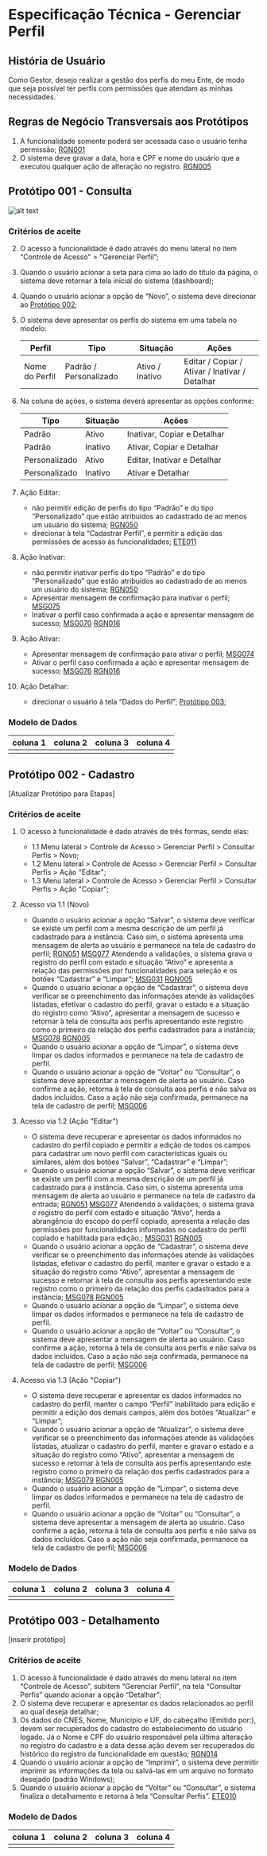 # Especificação Técnica - Gerenciar Perfil
## História de Usuário
Como Gestor, desejo realizar a gestão dos perfis do meu Ente, de modo que seja possível ter perfis com permissões que atendam as minhas necessidades.

## Regras de Negócio Transversais aos Protótipos
1. A funcionalidade somente poderá ser acessada caso o usuário tenha permissão; [RGN001](../EspecificacoesTecnicas/DocumentoDeRegrasv2.md#rgn001)
2. O sistema deve gravar a data, hora e CPF e nome do usuário que a executou qualquer ação de alteração no registro. [RGN005](../EspecificacoesTecnicas/DocumentoDeRegrasv2.md#rgn005)

## Protótipo 001 - Consulta
![alt text](../imagens/ete-010-prot-001.png)

### Critérios de aceite
2. O acesso à funcionalidade é dado através do menu lateral no item “Controle de Acesso" > "Gerenciar Perfil”; 
3. Quando o usuário acionar a seta para cima ao lado do título da página, o sistema deve retornar à tela inicial do sistema (dashboard); 
4. Quando o usuário acionar a opção de “Novo”, o sistema deve direcionar ao [Protótipo 002](ETE-gerenciar-perfil.md#prototipo-002);
5. O sistema deve apresentar os perfis do sistema em uma tabela no modelo:
 
    | Perfil | Tipo | Situação | Ações |
    | --- | --- | --- | --- | 
    | Nome do Perfil| Padrão / Personalizado | Ativo / Inativo | Editar / Copiar / Ativar / Inativar / Detalhar |

6. Na coluna de ações, o sistema deverá apresentar as opções conforme:

    | Tipo | Situação | Ações |
    | --- | --- | --- |
    | Padrão | Ativo | Inativar, Copiar e Detalhar |
    | Padrão | Inativo | Ativar, Copiar e Detalhar |
    | Personalizado | Ativo | Editar, Inativar e Detalhar |
    | Personalizado | Inativo | Ativar e Detalhar |

7. Ação Editar:
    - não permitir edição de perfis do tipo “Padrão” e do tipo “Personalizado” que estão atribuídos ao cadastrado de ao menos um usuário do sistema; [RGN050](DocumentoDeRegrasv2.md#rgn050)
    - direcionar à tela “Cadastrar Perfil”, e permitir a edição das permissões de acesso às funcionalidades; [ETE011](ETE011.md)
8. Ação Inativar:
    - não permitir inativar perfis do tipo “Padrão” e do tipo “Personalizado” que estão atribuídos ao cadastrado de ao menos um usuário do sistema; [RGN050](DocumentoDeRegrasv2.md#rgn050)
    - Apresentar mensagem de confirmação para inativar o perfil; [MSG075](../EspecificacoesTecnicas/DocumentoDeMensagensv2.md#msg075)
    - Inativar o perfil caso confirmada a ação e apresentar mensagem de sucesso; [MSG070](../EspecificacoesTecnicas/DocumentoDeMensagensv2.md#msg070) [RGN016](../EspecificacoesTecnicas/DocumentoDeRegrasv2.md#rgn016) 
9. Ação Ativar:
    - Apresentar mensagem de confirmação para ativar o perfil; [MSG074](../EspecificacoesTecnicas/DocumentoDeMensagensv2.md#msg074)
    - Ativar o perfil caso confirmada a ação e apresentar mensagem de sucesso; [MSG076](../EspecificacoesTecnicas/DocumentoDeMensagensv2.md#msg076) [RGN016](../EspecificacoesTecnicas/DocumentoDeRegrasv2.md#rgn016)
10. Ação Detalhar:
    - direcionar o usuário à tela “Dados do Perfil”; [Protótipo 003](ETE-gerenciar-perfil.md#prototipo-003);

### Modelo de Dados

| coluna 1 | coluna 2 | coluna 3 | coluna 4 |
| --- | --- | --- | --- |
|  |  |  |  |

## Protótipo 002 - Cadastro
[Atualizar Protótipo para Etapas]

### Critérios de aceite
1. O acesso à funcionalidade é dado através de três formas, sendo elas:
    - 1.1 Menu lateral > Controle de Acesso > Gerenciar Perfil > Consultar Perfis > Novo;
    - 1.2 Menu lateral > Controle de Acesso > Gerenciar Perfil > Consultar Perfis > Ação "Editar";
    - 1.3 Menu lateral > Controle de Acesso > Gerenciar Perfil > Consultar Perfis > Ação "Copiar";
2. Acesso via 1.1 (Novo)
    - Quando o usuário acionar a opção “Salvar”, o sistema deve verificar se existe um perfil com a mesma descrição de um perfil já cadastrado para a instância. Caso sim, o sistema apresenta uma mensagem de alerta ao usuário e permanece na tela de cadastro do perfil; [RGN051](DocumentoDeRegrasv2.md#rgn051) [MSG077](DocumentoDeMensagensv2.md#msg077)
    Atendendo a validações, o sistema grava o registro do perfil com estado e situação “Ativo” e apresenta a relação das permissões por funcionalidades para seleção e os botões “Cadastrar” e “Limpar”; [MSG031](DocumentoDeMensagensv2.md#msg031) [RGN005](DocumentoDeRegrasv2.md#rgn005)
    - Quando o usuário acionar a opção de “Cadastrar”, o sistema deve verificar se o preenchimento das informações atende às validações listadas, efetivar o cadastro do perfil, gravar o estado e a situação do registro como “Ativo”, apresentar a mensagem de sucesso e retornar à tela de consulta aos perfis apresentando este registro como o primeiro da relação dos perfis cadastrados para a instância; [MSG078](DocumentoDeMensagensv2.md#msg078) [RGN005](DocumentoDeRegrasv2.md#rgn005)
    - Quando o usuário acionar a opção de “Limpar”, o sistema deve limpar os dados informados e permanece na tela de cadastro de perfil. 
    - Quando o usuário acionar a opção de “Voltar” ou “Consultar”, o sistema deve apresentar a mensagem de alerta ao usuário. Caso confirme a ação, retorna à tela de consulta aos perfis e não salva os dados incluídos. Caso a ação não seja confirmada, permanece na tela de cadastro de perfil; [MSG006](DocumentoDeMensagensv2.md#msg006)

3. Acesso via 1.2 (Ação "Editar")
    - O sistema deve recuperar e apresentar os dados informados no cadastro do perfil copiado e permitir a edição de todos os campos para cadastrar um novo perfil com características iguais ou similares, além dos botões “Salvar”, “Cadastrar” e “Limpar”;
    - Quando o usuário acionar a opção “Salvar”, o sistema deve verificar se existe um perfil com a mesma descrição de um perfil já cadastrado para a instância. Caso sim, o sistema apresenta uma mensagem de alerta ao usuário e permanece na tela de cadastro da entrada; [RGN051](DocumentoDeRegrasv2.md#rgn051) [MSG077](DocumentoDeMensagensv2.md#msg077)
    Atendendo a validações, o sistema grava o registro do perfil com estado e situação “Ativo”, herda a abrangência do escopo do perfil copiado, apresenta a relação das permissões por funcionalidades informadas no cadastro do perfil copiado e habilitada para edição.; [MSG031](DocumentoDeMensagensv2.md#msg031) [RGN005](DocumentoDeRegrasv2.md#rgn005)
    - Quando o usuário acionar a opção de “Cadastrar”, o sistema deve verificar se o preenchimento das informações atende às validações listadas, efetivar o cadastro do perfil, manter e gravar o estado e a situação do registro como “Ativo”, apresentar a mensagem de sucesso e retornar à tela de consulta aos perfis apresentando este registro como o primeiro da relação dos perfis cadastrados para a instância; [MSG078](DocumentoDeMensagensv2.md#msg078) [RGN005](DocumentoDeRegrasv2.md#rgn005)
    - Quando o usuário acionar a opção de “Limpar”, o sistema deve limpar os dados informados e permanece na tela de cadastro de perfil. 
    - Quando o usuário acionar a opção de “Voltar” ou “Consultar”, o sistema deve apresentar a mensagem de alerta ao usuário. Caso confirme a ação, retorna à tela de consulta aos perfis e não salva os dados incluídos. Caso a ação não seja confirmada, permanece na tela de cadastro de perfil; [MSG006](DocumentoDeMensagensv2.md#msg006)

4. Acesso via 1.3 (Ação "Copiar")
    - O sistema deve recuperar e apresentar os dados informados no cadastro do perfil, manter o campo “Perfil” inabilitado para edição e permitir a edição dos demais campos, além dos botões “Atualizar” e “Limpar”;  
    - Quando o usuário acionar a opção de “Atualizar”, o sistema deve verificar se o preenchimento das informações atende às validações listadas, atualizar o cadastro do perfil, manter e gravar o estado e a situação do registro como “Ativo”, apresentar a mensagem de sucesso e retornar à tela de consulta aos perfis apresentando este registro como o primeiro da relação dos perfis cadastrados para a instância; [MSG079](DocumentoDeMensagensv2.md#msg079) [RGN005](DocumentoDeRegrasv2.md#rgn005)
    - Quando o usuário acionar a opção de “Limpar”, o sistema deve limpar os dados informados e permanece na tela de cadastro de perfil. 
    - Quando o usuário acionar a opção de “Voltar” ou “Consultar”, o sistema deve apresentar a mensagem de alerta ao usuário. Caso confirme a ação, retorna à tela de consulta aos perfis e não salva os dados incluídos. Caso a ação não seja confirmada, permanece na tela de cadastro de perfil; [MSG006](DocumentoDeMensagensv2.md#msg006)

### Modelo de Dados

| coluna 1 | coluna 2 | coluna 3 | coluna 4 |
| --- | --- | --- | --- |
|  |  |  |  |

## Protótipo 003 - Detalhamento
[inserir protótipo]

### Critérios de aceite
1. O acesso à funcionalidade é dado através do menu lateral no item “Controle de Acesso”, subitem “Gerenciar Perfil”, na tela “Consultar Perfis” quando acionar a opção “Detalhar”;   
2. O sistema deve recuperar e apresentar os dados relacionados ao perfil ao qual deseja detalhar; 
3. Os dados do CNES, Nome, Município e UF, do cabeçalho (Emitido por:), devem ser recuperados do cadastro do estabelecimento do usuário logado. Já o Nome e CPF do usuário responsável pela última alteração no registro do cadastro e a data dessa ação devem ser recuperados do histórico do registro da funcionalidade em questão; [RGN014](DocumentoDeRegrasv2.md#rgn014)
4. Quando o usuário acionar a opção de “Imprimir”, o sistema deve permitir imprimir as informações da tela ou salvá-las em um arquivo no formato desejado (padrão Windows); 
5. Quando o usuário acionar a opção de “Voltar” ou “Consultar”, o sistema finaliza o detalhamento e retorna à tela “Consultar Perfis”. [ETE010](ETE010.md)

### Modelo de Dados

| coluna 1 | coluna 2 | coluna 3 | coluna 4 |
| --- | --- | --- | --- |
|  |  |  |  |